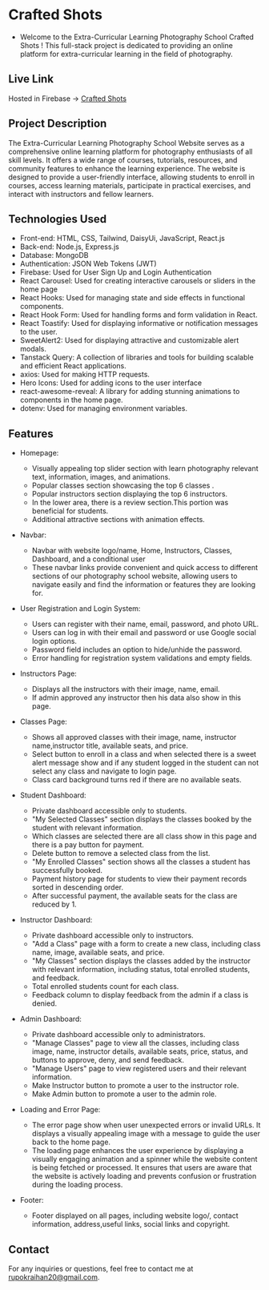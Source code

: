 # Crafted Shots
- Welcome to the Extra-Curricular Learning Photography School Crafted Shots ! This full-stack project is dedicated to providing an online platform for extra-curricular learning in the field of photography.

## Live Link
Hosted in Firebase -> [Crafted Shots]()

## Project Description
The Extra-Curricular Learning Photography School Website serves as a comprehensive online learning platform for photography enthusiasts of all skill levels. It offers a wide range of courses, tutorials, resources, and community features to enhance the learning experience. The website is designed to provide a user-friendly interface, allowing students to enroll in courses, access learning materials, participate in practical exercises, and interact with instructors and fellow learners.

## Technologies Used
- Front-end: HTML, CSS, Tailwind, DaisyUi, JavaScript, React.js
- Back-end: Node.js, Express.js
- Database: MongoDB
- Authentication: JSON Web Tokens (JWT)
- Firebase: Used for User Sign Up and Login Authentication
- React Carousel: Used for creating interactive carousels or sliders in the home page
- React Hooks: Used for managing state and side effects in functional components.
- React Hook Form: Used for handling forms and form validation in React.
- React Toastify: Used for displaying informative or notification messages to the user.
- SweetAlert2: Used for displaying attractive and customizable alert modals.
- Tanstack Query: A collection of libraries and tools for building scalable and efficient React applications.
- axios: Used for making HTTP requests.
- Hero Icons: Used for adding icons to the user interface
- react-awesome-reveal: A library for adding stunning animations to components in the home page.
- dotenv: Used for managing environment variables.

## Features


- Homepage:
  - Visually appealing top slider section with learn photography relevant text, information, images, and animations.
  - Popular classes section showcasing the top 6 classes .
  - Popular instructors section displaying the top 6 instructors.
  - In the lower area, there is a review section.This portion was beneficial for students.
  - Additional attractive sections with animation effects.

- Navbar:
  - Navbar with website logo/name, Home, Instructors, Classes, Dashboard, and a conditional user
  - These navbar links provide convenient and quick access to different sections of our photography school website, allowing users to navigate easily and find the information or features they are looking for.

- User Registration and Login System:
  - Users can register with their name, email, password, and photo URL.
  - Users can log in with their email and password or use Google social login options.
  - Password field includes an option to hide/unhide the password.
  - Error handling for registration system validations and empty fields.

- Instructors Page:
  - Displays all the instructors with their image, name, email.
  - If admin approved any instructor then his data also show in this page.

- Classes Page:
  - Shows all approved classes with their image, name, instructor name,instructor title, available seats, and price.
  - Select button to enroll in a class and when selected there is a sweet alert message show and if any student logged in the student can not select any class and navigate to login page.
  - Class card background turns red if there are no available seats.

- Student Dashboard:
  - Private dashboard accessible only to students.
  - "My Selected Classes" section displays the classes booked by the student with relevant information.
  - Which classes are selected there are all class show in this page and there is a pay button for payment.
  - Delete button to remove a selected class from the list.
  - "My Enrolled Classes" section shows all the classes a student has successfully booked.
  - Payment history page for students to view their payment records sorted in descending order.
  - After successful payment, the available seats for the class are reduced by 1.
  

- Instructor Dashboard:
  - Private dashboard accessible only to instructors.
  - "Add a Class" page with a form to create a new class, including class name, image, available seats, and price.
  - "My Classes" section displays the classes added by the instructor with relevant information, including status, total enrolled students, and feedback.
  - Total enrolled students count for each class.
  - Feedback column to display feedback from the admin if a class is denied.

- Admin Dashboard:
  - Private dashboard accessible only to administrators.
  - "Manage Classes" page to view all the classes, including class image, name, instructor details, available seats, price, status, and buttons to approve, deny, and send feedback.
  - "Manage Users" page to view registered users and their relevant information.
  - Make Instructor button to promote a user to the instructor role.
  - Make Admin button to promote a user to the admin role.

- Loading and Error Page:
  - The error page show when user unexpected errors or invalid URLs. It displays a visually appealing image  with a message to guide the user back to the home page.
  - The loading page enhances the user experience by displaying a visually engaging animation and a spinner while the website content is being fetched or processed. It ensures that users are aware that the website is actively loading and prevents confusion or frustration during the loading process.

- Footer:
  - Footer displayed on all pages, including website logo/, contact information, address,useful links, social links and copyright.
 


## Contact

For any inquiries or questions, feel free to contact me at [rupokraihan20@gmail.com](mailto:rupokraihan20@gmail.com).

